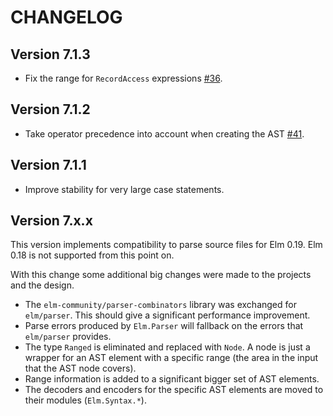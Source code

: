 # CHANGELOG

## Version 7.1.3

* Fix the range for `RecordAccess` expressions [#36](https://github.com/stil4m/elm-syntax/pull/36).

## Version 7.1.2

* Take operator precedence into account when creating the AST [#41](https://github.com/stil4m/elm-syntax/issues/41).

## Version 7.1.1

* Improve stability for very large case statements.

## Version 7.x.x

This version implements compatibility to parse source files for Elm 0.19.
Elm 0.18 is not supported from this point on.

With this change some additional big changes were made to the projects and the design.

* The `elm-community/parser-combinators` library was exchanged for `elm/parser`. This should give a significant performance improvement.
* Parse errors produced by `Elm.Parser` will fallback on the errors that `elm/parser` provides.
* The type `Ranged` is eliminated and replaced with `Node`. A node is just a wrapper for an AST element with a specific range (the area in the input that the AST node covers).
* Range information is added to a significant bigger set of AST elements.
* The decoders and encoders for the specific AST elements are moved to their modules (`Elm.Syntax.*`).
